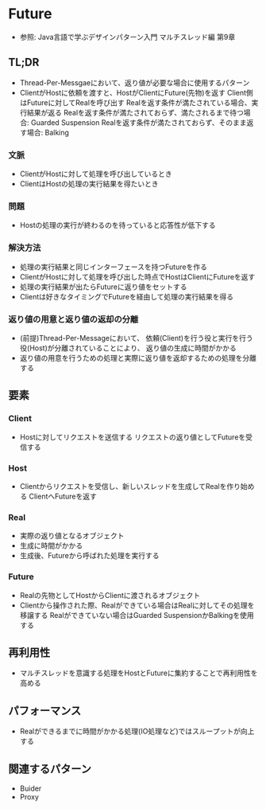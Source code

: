 # Future
- 参照: Java言語で学ぶデザインパターン入門 マルチスレッド編 第9章

## TL;DR
- Thread-Per-Messgaeにおいて、返り値が必要な場合に使用するパターン
- ClientがHostに依頼を渡すと、HostがClientにFuture(先物)を返す
  Client側はFutureに対してRealを呼び出す
  Realを返す条件が満たされている場合、実行結果が返る
  Realを返す条件が満たされておらず、満たされるまで待つ場合: Guarded Suspension
  Realを返す条件が満たされておらず、そのまま返す場合: Balking

### 文脈
- ClientがHostに対して処理を呼び出しているとき
- ClientはHostの処理の実行結果を得たいとき

### 問題
- Hostの処理の実行が終わるのを待っていると応答性が低下する

### 解決方法
- 処理の実行結果と同じインターフェースを持つFutureを作る
- ClientがHostに対して処理を呼び出した時点でHostはClientにFutureを返す
- 処理の実行結果が出たらFutureに返り値をセットする
- Clientは好きなタイミングでFutureを経由して処理の実行結果を得る

### 返り値の用意と返り値の返却の分離
- (前提)Thread-Per-Messageにおいて、
  依頼(Client)を行う役と実行を行う役(Host)が分離されていることにより、
  返り値の生成に時間がかかる
- 返り値の用意を行うための処理と実際に返り値を返却するための処理を分離する

## 要素
### Client
- Hostに対してリクエストを送信する
  リクエストの返り値としてFutureを受信する

### Host
- Clientからリクエストを受信し、新しいスレッドを生成してRealを作り始める
  ClientへFutureを返す

### Real
- 実際の返り値となるオブジェクト
- 生成に時間がかかる
- 生成後、Futureから呼ばれた処理を実行する

### Future
- Realの先物としてHostからClientに渡されるオブジェクト
- Clientから操作された際、Realができている場合はRealに対してその処理を移譲する
  Realができていない場合はGuarded SuspensionかBalkingを使用する

## 再利用性
- マルチスレッドを意識する処理をHostとFutureに集約することで再利用性を高める

## パフォーマンス
- Realができるまでに時間がかかる処理(IO処理など)ではスループットが向上する

## 関連するパターン
- Buider
- Proxy
